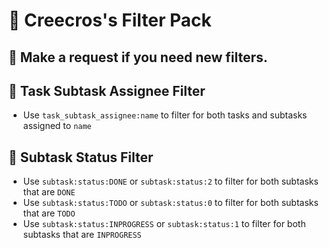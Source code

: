 # :toilet: Creecros's Filter Pack

## :raising_hand: Make a request if you need new filters.

## :nail_care: Task Subtask Assignee Filter

- Use `task_subtask_assignee:name` to filter for both tasks and subtasks assigned to `name`

## :japanese_ogre: Subtask Status Filter

- Use `subtask:status:DONE` or `subtask:status:2` to filter for both subtasks that are `DONE`
- Use `subtask:status:TODO` or `subtask:status:0` to filter for both subtasks that are `TODO`
- Use `subtask:status:INPROGRESS` or `subtask:status:1` to filter for both subtasks that are `INPROGRESS`

